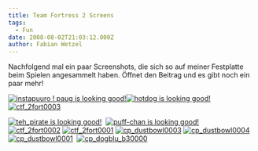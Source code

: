 ```yaml
---
title: Team Fortress 2 Screens
tags:
  - Fun
date: 2008-08-02T21:03:12.000Z
author: Fabian Wetzel
---
```


Nachfolgend mal ein paar Screenshots, die sich so auf meiner Festplatte beim Spielen angesammelt haben. &#214;ffnet den Beitrag und es gibt noch ein paar mehr!

[![instapuuro ! paug is looking good!](instapuuro-paug-is-looking-good-thumb1.jpg)](instapuuro-paug-is-looking-good1.jpg)[![hotdog is looking good!](hotdog-is-looking-good-thumb1.jpg)](hotdog-is-looking-good1.jpg)[![ctf_2fort0003](ctf-2fort0003-thumb1.jpg)](ctf-2fort00031.jpg)
 <!--more-->  

[![teh_pirate is looking good!](teh-pirate-is-looking-good-thumb1.jpg)](teh-pirate-is-looking-good1.jpg)&#160; [![puff-chan is looking good!](puff-chan-is-looking-good-thumb1.jpg)](puff-chan-is-looking-good1.jpg)&#160;&#160;&#160; [![ctf_2fort0002](ctf-2fort0002-thumb1.jpg)](ctf-2fort00021.jpg) [![ctf_2fort0001](ctf-2fort0001-thumb1.jpg)](ctf-2fort00011.jpg) [![cp_dustbowl0003](cp-dustbowl0003-thumb1.jpg)](cp-dustbowl00031.jpg) [![cp_dustbowl0004](cp-dustbowl0004-thumb1.jpg)](cp-dustbowl00041.jpg) [![cp_dustbowl0001](cp-dustbowl0001-thumb1.jpg)](cp-dustbowl00011.jpg)&#160; [![cp_dogblu_b30000](cp-dogblu-b30000-thumb1.jpg)](cp-dogblu-b300001.jpg)


